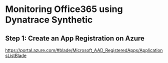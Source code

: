 # Monitoring Office365 using Dynatrace Synthetic

## Step 1: Create an App Registration on Azure

https://portal.azure.com/#blade/Microsoft_AAD_RegisteredApps/ApplicationsListBlade
